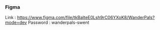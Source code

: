 ### Figma 
Link : https://www.figma.com/file/tkBaIteE0Lsh9rC06YXoK8/WanderPals?mode=dev
Password : wanderpals-swent

